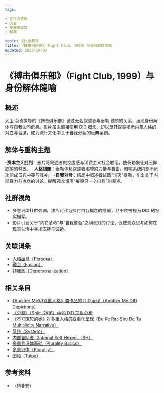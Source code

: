 ```yaml
---
tags:

- 文化与表现
- DID
- 多重意识体
- 解离

topic: 文化与表现
title: 《搏击俱乐部》（Fight Club, 1999）与身份解体隐喻
updated: 2025-10-03
---
```


# 《搏击俱乐部》（Fight Club, 1999）与身份解体隐喻

## 概述

大卫·芬奇执导的《搏击俱乐部》通过无名叙述者与泰勒·德顿的关系，展现身份解体与自我认同危机。影片虽未直接使用 DID 概念，却以反转叙事揭示内部人格的对立与合谋，成为流行文化中关于自我分裂的经典案例。

## 解体与重构主题

-**资本主义批判**：影片将叙述者的空虚感与消费主义社会联系，使泰勒象征对压抑欲望的释放。
-**人格镜像**：泰勒体现叙述者渴望的力量与自由，暗喻系统内部不同功能成员的冲突与互补。
-**自我对峙**：结局中叙述者试图“消灭”泰勒，引出关于内部暴力与协商的讨论，提醒观众慎用“摧毁另一个自我”的表述。

## 社群视角

- 多意识体社群强调，该片可作为探讨自我概念的隐喻，但不应被视为 DID 的写实描写。
- 影片引发关于“内在革命”与“自我整合”之间张力的讨论，促使观众思考如何在现实生活中寻求支持与调适。

## 关联词条

- [人格面具（Persona）](Persona.md)
- [融合（Fusion）](Fusion.md)
- [非我感（Depersonalization）](Depersonalization.md)

## 相关条目

- [《Another Me》/《双重人格》类作品的 DID 表现（Another Me DID Depictions）](Another-Me-DID-Depictions.md)
- [《分裂》（Split, 2016）中的 DID 形象分析](Split-2016-DID-Representation.md)
- [《不可饶恕的她》对多重人格的叙事化呈现（Bu Ke Rao Shu De Ta Multiplicity Narrative）](Bu-Ke-Raoshu-De-Ta-Multiplicity-Narrative.md)
- [系统（System）](System.md)
- [内部自助者（Internal Self Helper，ISH）](Internal-Self-Helper-ISH.md)
- [多重意识体基础（Plurality Basics）](Plurality-Basics.md)
- [多意识体（Plurality）](Plurality.md)
- [图帕（Tulpa）](Tulpa.md)

## 参考资料

- （待补充）
